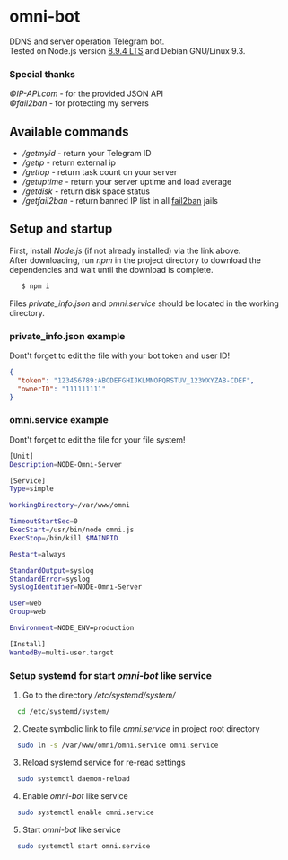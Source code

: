 # omni-bot
DDNS and server operation Telegram bot.  
Tested on Node.js version [8.9.4 LTS](https://nodejs.org/dist/v8.9.4/node-v8.9.4-x64.msi "Download 8.9.4 LTS") and Debian GNU/Linux 9.3.  
  
### Special thanks
_©IP-API.com_ - for the provided JSON API  
_©fail2ban_ - for protecting my servers  

## Available commands
* _/getmyid_ - return your Telegram ID
* _/getip_ - return external ip
* _/gettop_ - return task count on your server
* _/getuptime_ - return your server uptime and load average
* _/getdisk_ - return disk space status
* _/getfail2ban_ - return banned IP list in all [fail2ban](https://www.fail2ban.org "If you have fail2ban installed") jails

## Setup and startup
First, install _Node.js_ (if not already installed) via the link above.  
After downloading, run _npm_ in the project directory to download the dependencies and wait until the download is complete.  
```bash
   $ npm i
```
Files _private_info.json_ and _omni.service_ should be located in the working directory.  
### private_info.json example
Dont't forget to edit the file with your bot token and user ID!
```json
{
  "token": "123456789:ABCDEFGHIJKLMNOPQRSTUV_123WXYZAB-CDEF",
  "ownerID": "111111111"
}
```

### omni.service example
Dont't forget to edit the file for your file system!
```bash
[Unit]
Description=NODE-Omni-Server

[Service]
Type=simple

WorkingDirectory=/var/www/omni

TimeoutStartSec=0
ExecStart=/usr/bin/node omni.js
ExecStop=/bin/kill $MAINPID

Restart=always

StandardOutput=syslog
StandardError=syslog
SyslogIdentifier=NODE-Omni-Server

User=web
Group=web

Environment=NODE_ENV=production

[Install]
WantedBy=multi-user.target
```

### Setup systemd for start _omni-bot_ like service
1. Go to the directory _/etc/systemd/system/_
```bash
  cd /etc/systemd/system/
```
2. Create symbolic link to file _omni.service_ in project root directory
```bash
  sudo ln -s /var/www/omni/omni.service omni.service
```
3. Reload systemd service for re-read settings
```bash
  sudo systemctl daemon-reload
```
4. Enable _omni-bot_ like service
```bash
  sudo systemctl enable omni.service
``` 
5. Start _omni-bot_ like service
```bash
  sudo systemctl start omni.service
```
